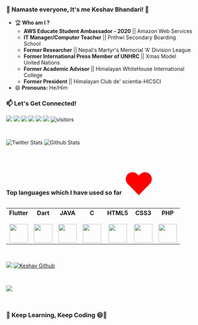 ### 🙏 Namaste everyone, It's me Keshav Bhandari! 👋

- 🏆 **Who am I ?**
  * **AWS Educate Student Ambassador - 2020** || Amazon Web Services
  * **IT Manager/Computer Teacher** || Prithwi Secondary Boarding School
  * **Former Researcher** || Nepal's Martyr's Memorial 'A' Division League
  * **Former International Press Member of UNHRC** || Xmas Model United Nations
  * **Former Academic Advisor** || Himalayan WhiteHouse International College
  * **Former President** || Himalayan Club de' scientia-HICSCI
- 😄 **Pronouns:** He/Him

### 📫 Let's Get Connected!
<a href="mailto:imksav@gmail.com"><img src="https://img.shields.io/badge/-Mail Me-D14836?style=flat&logo=Gmail&logoColor=white"/></a>
<a href="https://facebook.com/imksavpc"><img src="https://img.shields.io/badge/-Facebook-1877F2?style=flat&logo=Facebook&logoColor=white"/></a>
<a href="https://www.linkedin.com/in/imksav/"><img src="https://img.shields.io/badge/-LinkedIn-blue?style=flat-square&logo=Linkedin&logoColor=white"/></a>
<a href="https://www.instagram.com/imksav/"><img src="https://img.shields.io/badge/-Instagram-E4405F?style=flat&logo=Instagram&logoColor=white"/></a>
<a href="https://twitter.com/imksav"><img src="https://img.shields.io/badge/-Twitter-1ca0f1?style=flat-square&labelColor=1ca0f1&logo=twitter&logoColor=white"/></a>
<a href="https://m.me/964817427046214"><img src="https://img.shields.io/badge/-Messenger-1877F2?style=flat&logo=messenger&logoColor=white"/></a>
![visitors](https://visitor-badge.laobi.icu/badge?page_id=imksav.imksav)

<br>

![Twitter Stats](https://img.shields.io/twitter/follow/imksav?color=blue&label=Twitter%20FOLLOWERS&logo=twitter&style=for-the-badge)
![Github Stats](https://img.shields.io/github/followers/imksav?color=blue&label=GITHUB%20FOLLOWERS&logo=github&style=for-the-badge)

<br>

### Top languages which I have used so far <span style="font-size:500%;color:red;">&hearts;</span>
<table>
  <tbody>
    <tr valign="top">
      <td width="auto" align="center">
        <span><strong>Flutter</strong></span><br><br>
        <img height="50px" src="https://i1.wp.com/www.muratoner.net/wp-content/uploads/2019/01/flutterlogo.png?resize=520%2C245&ssl=1">
       </td>
      <td width="auto" align="center">
        <span><strong>Dart</strong></span><br><br>
        <img height="50px" src="https://upload.wikimedia.org/wikipedia/commons/7/7e/Dart-logo.png">
      </td>
      <td width="auto" align="center">
        <span><strong>JAVA</strong></span><br><br>
        <img height="50px" src="https://smartum.pro/wp-content/uploads/2018/04/java.png">
      </td>
      <td width="auto" align="center">
        <span><strong>C</strong></span><br><br>
        <img height="50px" src="https://cdn.iconscout.com/icon/free/png-256/c-programming-569564.png">
      </td>
      <td width="auto" align="center">
        <span><strong>HTML5</strong></span><br><br>
        <img height="50px" src="https://cdn.svgporn.com/logos/html-5.svg">
      </td>
      <td width="auto" align="center">
        <span><strong>CSS3</strong></span><br><br>
        <img height="50px" src="https://cdn.svgporn.com/logos/css-3.svg">
      </td>
      <td width="auto" align="center">
        <span><strong>PHP</strong></span><br><br>
        <img height="50px" src="https://upload.wikimedia.org/wikipedia/commons/2/27/PHP-logo.svg">
      </td>
    </tr>
  </tbody>
</table>

<br>

[![](https://github-readme-stats.vercel.app/api/top-langs/?username=imksav&theme=radical)](https://github.com/imksav, "Keshav's Github")
[![Keshav Github](https://github-readme-stats.vercel.app/api?username=imksav&show_icons=true&theme=radical&line_height=40 "Keshav's Github")](https://github.com/imksav "Keshav's Github")

<br>

![](https://activity-graph.herokuapp.com/graph?username=imksav&theme=redical)

<br>

### 🙏 Keep Learning, Keep Coding 😄👋
